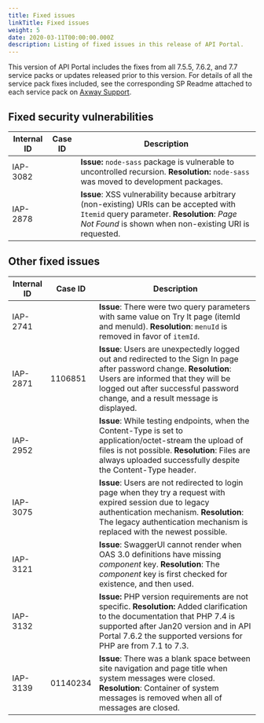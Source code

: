 ```yaml
---
title: Fixed issues
linkTitle: Fixed issues
weight: 5
date: 2020-03-11T00:00:00.000Z
description: Listing of fixed issues in this release of API Portal.
---
```

This version of API Portal includes the fixes from all 7.5.5, 7.6.2, and 7.7 service packs or updates released prior to this version. For details of all the service pack fixes included, see the corresponding SP Readme attached to each service pack on [Axway Support](https://support.axway.com).

## Fixed security vulnerabilities

<!-- TODO copy and paste the list from confluence -->

| Internal ID | Case ID | Description                                                                                                                                                                                     |
| ----------- | ------- | ----------------------------------------------------------------------------------------------------------------------------------------------------------------------------------------------- |
| IAP-3082    |         | **Issue:** `node-sass` package is vulnerable to uncontrolled recursion. **Resolution:** `node-sass` was moved to development packages.                                                          |
| IAP-2878    |         | **Issue**: XSS vulnerability because arbitrary (non-existing) URIs can be accepted with `Itemid` query parameter. **Resolution**: *Page Not Found* is shown when non-existing URI is requested. |

## Other fixed issues

| Internal ID | Case ID  | Description                                                                                                                                                                                                                                      |
| ----------- | -------- | ------------------------------------------------------------------------------------------------------------------------------------------------------------------------------------------------------------------------------------------------ |
| IAP-2741    |          | **Issue**: There were two query parameters with same value on Try It page (itemId and menuId). **Resolution**: `menuId` is removed in favor of `itemId`.                                                                                    |
| IAP-2871    | 1106851  | **Issue**: Users are unexpectedly logged out and redirected to the Sign In page after password change. **Resolution**: Users are informed that they will be logged out after successful password change, and a result message is displayed. |
| IAP-2952    |          | **Issue**: While testing endpoints, when the Content-Type is set to application/octet-stream the upload of files is not possible. **Resolution**: Files are always uploaded successfully despite the Content-Type header.                  |
| IAP-3075    |          | **Issue**: Users are not redirected to login page when they try a request with expired session due to legacy authentication mechanism. **Resolution**: The legacy authentication mechanism is replaced with the newest possible.                 |
| IAP-3121    |          | **Issue**: SwaggerUI cannot render when OAS 3.0 definitions have missing *component* key. **Resolution**: The *component* key is first checked for existence, and then used.                                                                     |
| IAP-3132 | | **Issue:** PHP version requirements are not specific. **Resolution:** Added clarification to the documentation that PHP 7.4 is supported after Jan20 version and in API Portal 7.6.2 the supported versions for PHP are from 7.1 to 7.3. |
| IAP-3139    | 01140234 | **Issue**: There was a blank space between site navigation and page title when system messages were closed. **Resolution**: Container of system messages is removed when all of messages are closed. |
